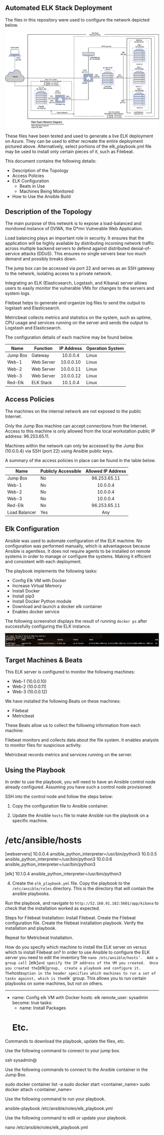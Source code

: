 ## Automated ELK Stack Deployment

The files in this repository were used to configure the network depicted below.

![alt text](https://github.com/Satuppe1/ELK-Stack-Deployment/blob/master/Diagrams/Red-Team%20Network%20Diagram.png)

These files have been tested and used to generate a live ELK deployment on Azure. They can be used to either recreate the entire deployment pictured above. Alternatively, select portions of the elk_playbook.yml file may be used to install only certain pieces of it, such as Filebeat.

This document contains the following details:
- Description of the Topology
- Access Policies
- ELK Configuration
  - Beats in Use
  - Machines Being Monitored
- How to Use the Ansible Build

## Description of the Topology  

The main purpose of this network is to expose a load-balanced and monitored instance of DVWA, the D*mn Vulnerable Web Application.

Load balancing plays an important role in security.  It ensures that the application will be highly available by distributing incoming network traffic across multiple backend servers to defend against distributed denial-of-service attacks (DDoS).  This ensures no single servers bear too much demand and possibly breaks down. 

The jump box can be accessed via port 22 and serves as an SSH gateway to the network, isolating access to a private network.

Integrating an ELK (Elasticsearch, Logstash, and Kibana) server allows users to easily monitor the vulnerable VMs for changes to the servers and system logs.

Filebeat helps to generate and organize log files to send the output to logstash and Elasticsearch.

Metricbeat collects metrics and statistics on the system, such as uptime, CPU usage and services running on the server and sends the output to Logstash and Elasticsearch.

The configuration details of each machine may be found below.

| Name     | Function   | IP Address | Operation System |
|----------|------------|:----------:|------------------|
| Jump Box | Gateway    | 10.0.0.4   | Linux            |
| Web-1    | Web Server | 10.0.0.10  | Linux            |
| Web-2    | Web Server | 10.0.0.11  | Linux            |
| Web-3    | Web Server | 10.0.0.12  | Linux            |
| Red-Elk  | ELK Stack  | 10.1.0.4   | Linux            |

## Access Policies

The machines on the internal network are not exposed to the public Internet. 

Only the Jump Box machine can accept connections from the Internet. Access to this machine is only allowed from the local workstation public IP address: 96.253.65.11.

Machines within the network can only be accessed by the Jump Box (10.0.0.4) via SSH (port 22) using Ansible public keys.

A summary of the access policies in place can be found in the table below.

| Name          | Publicly Accessible | Allowed IP Address |
|---------------|---------------------|:------------------:|
| Jump Box      | No                  | 96.253.65.11       |
| Web-1         | No                  | 10.0.0.4           |
| Web-2         | No                  | 10.0.0.4           |
| Web-3         | No                  | 10.0.0.4           |
| Red-Elk       | No                  | 96.253.65.11       |
| Load Balancer | Yes                 | Any                |

## Elk Configuration

Ansible was used to automate configuration of the ELK machine. No configuration was performed manually, which is advantageous because Ansible is agentless. It does not require agents to be installed on remote systems in order to manage or configure the systems.  Making it efficient and consistent with each deployment.  

The playbook implements the following tasks:
- Config Elk VM with Docker
- Increase Virtual Memory
- Install Docker
- Install pip3
- Install Docker Python module
- Download and launch a docker elk container
- Enables docker service

The following screenshot displays the result of running `docker ps` after successfully configuring the ELK instance.



![alt text](https://github.com/Satuppe1/ELK-Stack-Deployment/blob/master/Images/Docker%20ps%20Screenshot.png)

## Target Machines & Beats

This ELK server is configured to monitor the following machines:
- Web-1 (10.0.0.10)
- Web-2 (10.0.0.11)
- Web-3 (10.0.0.12)

We have installed the following Beats on these machines:
- Filebeat
- Metricbeat

These Beats allow us to collect the following information from each machine:

Filebeat monitors and collects data about the file system.  It enables analysts to monitor files for suspicious activity.

Metricbeat records metrics and services running on the server.

## Using the Playbook

In order to use the playbook, you will need to have an Ansible control node already configured. Assuming you have such a control node provisioned: 

SSH into the control node and follow the steps below:
 1. Copy the configuration file to Ansible container.

 2. Update the Ansible `hosts` file to make Ansible run the playbook on a specific machine.

# /etc/ansible/hosts
 [webservers]
 10.0.0.4 ansible_python_interpreter=/usr/bin/python3
 10.0.0.5 ansible_python_interpreter=/usr/bin/python3
 10.0.0.6 ansible_python_interpreter=/usr/bin/python3

 [elk]
 10.1.0.4 ansible_python_interpreter=/usr/bin/python3

  4. Create the `elk_playbook.yml` file.  Copy the playbook to the `/etc/ansible/roles` directory.  This is the directory that will contain the ansible playbooks.

Run the playbook, and navigate to `http://52.160.91.182:5601/app/kibana` to check that the installation worked as expected.

Steps for Filebeat Installation:
Install Filebeat.
Create the Filebeat configuration file.
Create the filebeat installation playbook.
Verify the installation and playbook.

Repeat for Metricbeat Installation.
 
How do you specify which machine to install the ELK server on versus which to install Filebeat on?
In order to use Ansible to configure the ELK server you need to edit the inventory file `nano /etc/ansible/hosts’.  Add a group call `[elk]` and specify the IP address of the VM you created.  Once you created the `[elk]` group,  create a playbook and configure it.  The `hosts` option in the header specifies which machines to run a set of tasks against, which is the `elk` group.  This allows you to run certain playbooks on some machines, but not on others.

---
- name: Config elk VM with Docker
  hosts: elk
  remote_user: sysadmin
  become: true
  tasks:
  - name: Install Packages
  # Etc.



Commands to download the playbook, update the files, etc.

Use the following command to connect to your jump box.

ssh sysadmin@<jump box external IP>

Use the following commands to connect to the Ansible container in the Jump Box.

sudo docker container list -a
sudo docker start <container_name>
sudo docker attach <container_name>

Use the following command to run your playbook.
	
ansible-playbook  /etc/ansible/roles/elk_playbook.yml

Use the following command to edit or update your playbook.

nano /etc/ansible/roles/elk_playbook.yml
 



	

